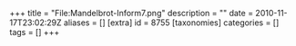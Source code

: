+++
title = "File:Mandelbrot-Inform7.png"
description = ""
date = 2010-11-17T23:02:29Z
aliases = []
[extra]
id = 8755
[taxonomies]
categories = []
tags = []
+++


